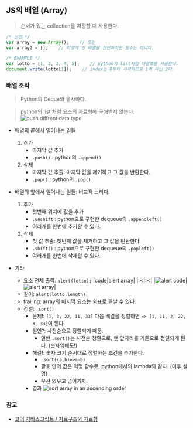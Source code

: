 ## JS의 배열 (Array)
> 순서가 있는 collection을 저장할 때 사용한다.

```js
/* 선언 */
var array = new Array();    // 또는
var array2 = [];    // 이렇게 빈 배열을 선언하지만 필수는 아니다.

/* EXAMPLE */
var lotto = [1, 2, 3, 4, 5];    // python의 list처럼 대괄호를 사용한다.
document.write(lotto[1]);    // index는 0부터 시작하므로 1이 아닌 2다.
```

### 배열 조작
> Python의 Deque와 유사하다.

> python의 list 처럼 요소의 자료형에 구애받지 않는다.
![push diffrent data type](https://user-images.githubusercontent.com/60145951/152653861-bdd16786-38d7-43a1-a67d-d1f1681809aa.png)

- 배열의 끝에서 일어나는 일들
    1. 추가
        - 마지막 값 추가
        - `.push()` : python의 `.append()`
    2. 삭제
        - 마지막 값 추출: 마지막 값을 제거하고 그 값을 반환한다.
        - `.pop()` : python의 `.pop()`
- 배열의 앞에서 일어나는 일들: 비교적 느리다.
    1. 추가
        - 첫번째 위치에 값을 추가
        - `.unshift` : python으로 구현한 dequeue의 `.appendleft()`
        - 여러개를 한번에 추가할 수 있다.
    2. 삭제
        - 첫 값 추출: 첫번째 값을 제거하고 그 값을 반환한다.
        - `.shift()` : python으로 구현한 dequeue의 `.popleft()`
        - 여러개를 한번에 삭제할 수 있다.

- 기타
    - 요소 전체 출력: `alert(lotto);`
        |code|alert array|
        |:-:|:-:|
        |![alert code](https://user-images.githubusercontent.com/60145951/152656050-05092c3c-d7d3-46e7-802f-d7dad8b07dbb.png)|![alert array](https://user-images.githubusercontent.com/60145951/152656015-d2a628ed-4d23-4746-bd3b-f0324e13059c.png)|
    - 길이: `alert(lotto.length);`
    - trailing: array의 마지막 요소는 쉼표로 끝날 수 있다.
    - 정렬: `.sort()`
        - 문제!: `[1, 3, 22, 11, 33]` 다음 배열을 정렬하면 `=> [1, 11, 2, 22, 3, 33]`이 된다.
        - 원인?: 사전순으로 정렬되기 때문.
            - 일반 `.sort()`는 사전순 정렬으로, 맨 앞자리를 기준으로 정렬되게 된다. (숫자임에도!)
        - 해결!: 숫자 크기 순서대로 정렬하는 조건을 추가한다.
            - `.sort((a,b)=>a-b)`
            - 괄호 안의 값은 익명 함수로, python에서의 lambda와 같다. (이후 설명)
            - 우선 외우고 넘어가자.
        - 결과
            ![sort array in an ascending order](https://user-images.githubusercontent.com/60145951/152657669-fcb07363-7b4a-481c-8ae2-e765101e6a99.png)


### 참고
- [코어 자바스크립트 / 자료구조와 자료형](https://ko.javascript.info/array)